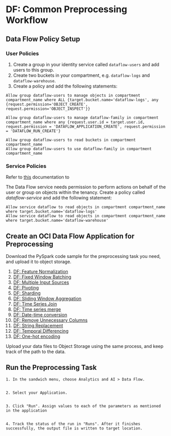 # DF: Common Preprocessing Workflow

## Data Flow Policy Setup

### User Policies
1.	Create a group in your identity service called `dataflow-users` and add users to this group.
2.	Create two buckets in your compartment, e.g. `dataflow-logs` and `dataflow-warehouse`.
3.	Create a policy and add the following statements:

```
Allow group dataflow-users to manage objects in compartment compartment_name where ALL {target.bucket.name='dataflow-logs', any {request.permission='OBJECT_CREATE', request.permission='OBJECT_INSPECT'}}
```

```
Allow group dataflow-users to manage dataflow-family in compartment compartment_name where any {request.user.id = target.user.id, request.permission = 'DATAFLOW_APPLICATION_CREATE', request.permission = 'DATAFLOW_RUN_CREATE'}
```

```
Allow group dataflow-users to read buckets in compartment compartment_name
Allow group dataflow-users to use dataflow-family in compartment compartment_name
```
### Service Policies
Refer to [this](https://docs.oracle.com/en-us/iaas/data-integration/using/preparing-for-connectivity.htm) documentation to

The Data Flow service needs permission to perform actions on behalf of the user or group on objects within the tenancy. Create a policy called *dataflow-service* and add the following statement:
```
Allow service dataflow to read objects in compartment compartment_name where target.bucket.name='dataflow-logs'
Allow service dataflow to read objects in compartment compartment_name where target.bucket.name='dataflow-warehouse'
```


## Create an OCI Data Flow Application for Preprocessing

Download the PySpark code sample for the preprocessing task you need, and upload it to object storage.


1. [DF: Feature Normalization](feature_normalization.md)
2. [DF: Fixed Window Batching](fixed_window_batching.md)
3. [DF: Multiple Input Sources](Multiple_input_sources.md)
4. [DF: Pivoting](pivoting.md)
5. [DF: Sharding](sharding.md)
6. [DF: Sliding Window Aggregation](sliding_window_aggregation.md)
7. [DF: Time Series Join](time_series_join.md)
8. [DF: Time series merge](time_series_merge.md)
9. [DF: Date-time conversion](date_time_conversion.md)
10. [DF: Remove Unnecessary Columns](Remove_unnecessary_columns.md)
11. [DF: String Replacement](string_replacement.md)
12. [DF: Temporal Differencing](Temporal_differencing.md)
13. [DF: One-hot encoding](one_hot_encoding.md)


Upload your data files to Object Storage using the same process, and keep track of the path to the data.

## Run the Preprocessing Task

```
1. In the sandwich menu, choose Analytics and AI > Data Flow.


2. Select your Application.


3. Click "Run". Assign values to each of the parameters as mentioned in the application


4. Track the status of the run in "Runs". After it finishes successfully, the output file is written to target location.
```
